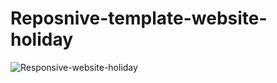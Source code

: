 # Reposnive-template-website-holiday
![Responsive-website-holiday](https://user-images.githubusercontent.com/124284815/221540016-37948279-8851-4844-97a9-8bc1747b7884.png)


